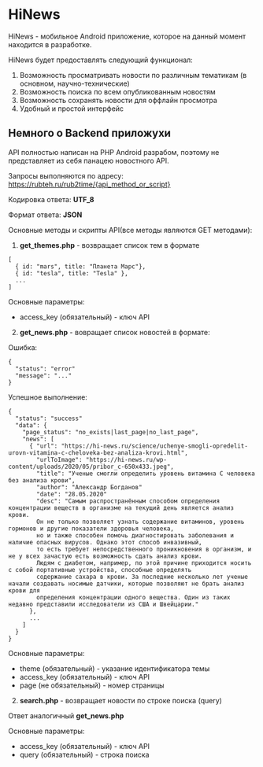 # HiNews

HiNews - мобильное Android приложение, которое на данный  момент находится в разработке.

HiNews будет предоставлять следующий функционал:

1) Возможность просматривать новости по различным тематикам (в основном, научно-технические)
2) Возможность поиска по всем опубликованным новостям
3) Возможность сохранять новости для оффлайн просмотра
4) Удобный и простой интерфейс

## Немного о Backend приложухи

API полностью написан на PHP Android разрабом, поэтому не представляет из себя панацею новостного API.

Запросы выполняются по адресу: https://rubteh.ru/rub2time/{api_method_or_script}

Кодировка ответа: **UTF_8**

Формат ответа: **JSON**

Основные методы и скрипты API(все методы являются GET методами):

1) **get_themes.php** - возвращает список тем в формате 

```
[
  { id: "mars", title: "Планета Марс"}, 
  { id: "tesla", title: "Tesla" },
  ...
] 
```

Основные параметры:
* access_key (обязательный) - ключ API


2) **get_news.php** - вовращает список новостей в формате: 

Ошибка:
```
{ 
  "status": "error"
  "message": "..."
}
```
Успешное выполнение:
```
{
  "status": "success"
  "data": {
    "page_status": "no_exists|last_page|no_last_page",
    "news": [
      { "url": "https://hi-news.ru/science/uchenye-smogli-opredelit-urovn-vitamina-c-cheloveka-bez-analiza-krovi.html",
        "urlToImage": "https://hi-news.ru/wp-content/uploads/2020/05/pribor_c-650x433.jpeg",
        "title": "Ученые смогли определить уровень витамина C человека без анализа крови",
        "author": "Александр Богданов"
        "date": "28.05.2020"
        "desc": "Самым распространённым способом определения концентрации веществ в организме на текущий день является анализ крови. 
        Он не только позволяет узнать содержание витаминов, уровень гормонов и другие показатели здоровья человека, 
        но и также способен помочь диагностировать заболевания и наличие опасных вирусов. Однако этот способ инвазивный, 
        то есть требует непосредственного проникновения в организм, и не у всех зачастую есть возможность сдать анализ крови. 
        Людям с диабетом, например, по этой причине приходится носить с собой портативные устройства, способные определять 
        содержание сахара в крови. За последние несколько лет ученые начали создавать носимые датчики, которые позволяют не брать анализ крови для 
        определения концентрации одного вещества. Один из таких недавно представили исследователи из США и Швейцарии."
      },
      ...
    ]
  }
}
```
Основные параметры:

* theme (обязательный) - указание идентификатора темы
* access_key (обязательный) - ключ API
* page (не обязательный) - номер страницы
 
 
2) **search.php** - возвращает новости по строке поиска (query)

Ответ аналогичный **get_news.php**

Основные параметры:
* access_key (обязательный) - ключ API
* query (обязательный) - строка поиска
